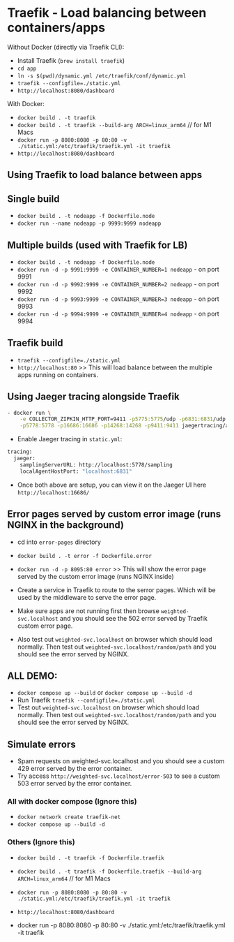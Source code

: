 # Traefik - Load balancing between containers/apps

Without Docker (directly via Traefik CLI):

- Install Traefik (`brew install traefik`)
- `cd app`
- `ln -s $(pwd)/dynamic.yml /etc/traefik/conf/dynamic.yml`
- `traefik --configfile=./static.yml`
- `http://localhost:8080/dashboard`

With Docker:

- `docker build . -t traefik`
- `docker build . -t traefik --build-arg ARCH=linux_arm64` // for M1 Macs
- `docker run -p 8080:8080 -p 80:80 -v ./static.yml:/etc/traefik/traefik.yml -it traefik`
- `http://localhost:8080/dashboard`

## Using Traefik to load balance between apps

## Single build

- `docker build . -t nodeapp -f Dockerfile.node`
- `docker run --name nodeapp -p 9999:9999 nodeapp`

## Multiple builds (used with Traefik for LB)

- `docker build . -t nodeapp -f Dockerfile.node`
- `docker run -d -p 9991:9999 -e CONTAINER_NUMBER=1 nodeapp` - on port 9991
- `docker run -d -p 9992:9999 -e CONTAINER_NUMBER=2 nodeapp` - on port 9992
- `docker run -d -p 9993:9999 -e CONTAINER_NUMBER=3 nodeapp` - on port 9993
- `docker run -d -p 9994:9999 -e CONTAINER_NUMBER=4 nodeapp` - on port 9994

## Traefik build

- `traefik --configfile=./static.yml`
- `http://localhost:80` >> This will load balance between the multiple apps running on containers.


## Using Jaeger tracing alongside Traefik

```bash
- docker run \
    -e COLLECTOR_ZIPKIN_HTTP_PORT=9411 -p5775:5775/udp -p6831:6831/udp -p6832:6832/udp \
    -p5778:5778 -p16686:16686 -p14268:14268 -p9411:9411 jaegertracing/all-in-one:latest
```

- Enable Jaeger tracing in `static.yml`:

```bash
tracing:
  jaeger:
    samplingServerURL: http://localhost:5778/sampling
    localAgentHostPort: "localhost:6831"

```

- Once both above are setup, you can view it on the Jaeger UI here `http://localhost:16686/`


## Error pages served by custom error image (runs NGINX in the background)

- cd into `error-pages` directory
- `docker build . -t error -f Dockerfile.error`
- `docker run -d -p 8095:80 error` >> This will show the error page served by the custom error image (runs NGINX inside)

- Create a service in Traefik to route to the serror pages. Which will be used by the middleware to serve the error page.

- Make sure apps are not running first then browse `weighted-svc.localhost` and you should see the 502 error served by Traefik custom error page.

- Also test out `weighted-svc.localhost` on browser which should load normally. Then test out `weighted-svc.localhost/random/path` and you should see the error served by NGINX. 


## ALL DEMO:

- `docker compose up --build` or `docker compose up --build -d`
- Run Traefik `traefik --configfile=./static.yml`
- Test out `weighted-svc.localhost` on browser which should load normally. Then test out `weighted-svc.localhost/random/path` and you should see the error served by NGINX.

## Simulate errors

- Spam requests on weighted-svc.localhost and you should see a custom 429 error served by the error container. 
- Try access `http://weighted-svc.localhost/error-503` to see a custom 503 error served by the error container.

### All with docker compose (Ignore this)

- `docker network create traefik-net`
- `docker compose up --build -d`

### Others (Ignore this)

- `docker build . -t traefik -f Dockerfile.traefik`
- `docker build . -t traefik -f Dockerfile.traefik --build-arg ARCH=linux_arm64` // for M1 Macs
- `docker run -p 8080:8080 -p 80:80 -v ./static.yml:/etc/traefik/traefik.yml -it traefik`
- `http://localhost:8080/dashboard`


- docker run -p 8080:8080 -p 80:80 -v ./static.yml:/etc/traefik/traefik.yml -it traefik
